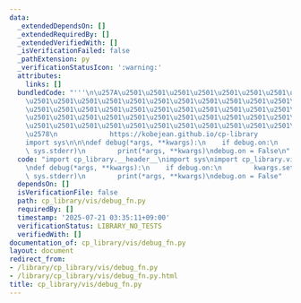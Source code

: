 ```yaml
---
data:
  _extendedDependsOn: []
  _extendedRequiredBy: []
  _extendedVerifiedWith: []
  _isVerificationFailed: false
  _pathExtension: py
  _verificationStatusIcon: ':warning:'
  attributes:
    links: []
  bundledCode: "'''\n\u257A\u2501\u2501\u2501\u2501\u2501\u2501\u2501\u2501\u2501\u2501\
    \u2501\u2501\u2501\u2501\u2501\u2501\u2501\u2501\u2501\u2501\u2501\u2501\u2501\
    \u2501\u2501\u2501\u2501\u2501\u2501\u2501\u2501\u2501\u2501\u2501\u2501\u2501\
    \u2501\u2501\u2501\u2501\u2501\u2501\u2501\u2501\u2501\u2501\u2501\u2501\u2501\
    \u2501\u2501\u2501\u2501\u2501\u2501\u2501\u2501\u2501\u2501\u2501\u2501\u2501\
    \u2578\n             https://kobejean.github.io/cp-library               \n'''\n\
    import sys\n\n\ndef debug(*args, **kwargs):\n    if debug.on:\n        kwargs.setdefault('file',\
    \ sys.stderr)\n        print(*args, **kwargs)\ndebug.on = False\n"
  code: "import cp_library.__header__\nimport sys\nimport cp_library.vis.__header__\n\
    \ndef debug(*args, **kwargs):\n    if debug.on:\n        kwargs.setdefault('file',\
    \ sys.stderr)\n        print(*args, **kwargs)\ndebug.on = False"
  dependsOn: []
  isVerificationFile: false
  path: cp_library/vis/debug_fn.py
  requiredBy: []
  timestamp: '2025-07-21 03:35:11+09:00'
  verificationStatus: LIBRARY_NO_TESTS
  verifiedWith: []
documentation_of: cp_library/vis/debug_fn.py
layout: document
redirect_from:
- /library/cp_library/vis/debug_fn.py
- /library/cp_library/vis/debug_fn.py.html
title: cp_library/vis/debug_fn.py
---
```

